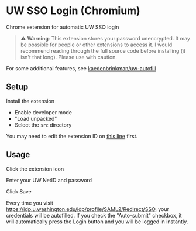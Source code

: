 # UW SSO Login (Chromium)
Chrome extension for automatic UW SSO login

> :warning: **Warning**: This extension stores your password unencrypted. It may be possible for people or other extensions to access it. I would recommend reading through the full source code before installing (it isn't that long). Please use with caution.

For some additional features, see [kaedenbrinkman/uw-autofill](https://github.com/kaedenbrinkman/uw-autofill)

## Setup
Install the extension
- Enable developer mode
- "Load unpacked"
- Select the `src` directory

You may need to edit the extension ID on [this line](https://github.com/kaedenbrinkman/uw-sso-login/blob/c94e9b42e9d9be08c03a68bc49bbecaebbc54ada/src/autofill.js#L22) first.

## Usage
Click the extension icon

Enter your UW NetID and password

Click Save

Every time you visit https://idp.u.washington.edu/idp/profile/SAML2/Redirect/SSO, your credentials will be autofilled. If you check the "Auto-submit" checkbox, it will automatically press the Login button and you will be logged in instantly.
